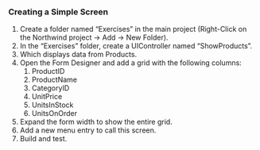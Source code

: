 ﻿### Creating a Simple Screen

1.	Create a folder named “Exercises” in the main project (Right-Click on the Northwind project -> Add -> New Folder).
2.	In the “Exercises” folder, create a UIController named “ShowProducts”.
3.	Which displays data from Products.
4.	Open the Form Designer and add a grid with the following columns:
    1.	ProductID
    2.	ProductName
    3.	CategoryID
    4.	UnitPrice
    5.	UnitsInStock
    6.	UnitsOnOrder
5.	Expand the form width to show the entire grid.
6.	Add a new menu entry to call this screen.
7.	Build and test.

